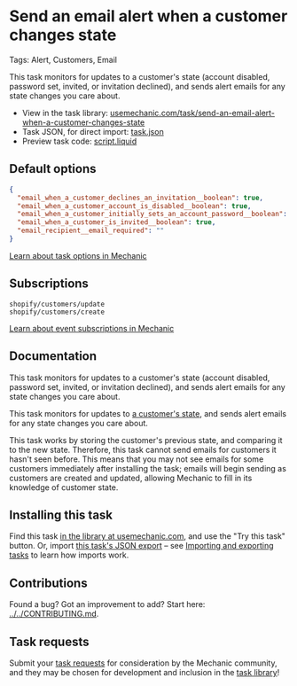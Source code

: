 # Send an email alert when a customer changes state

Tags: Alert, Customers, Email

This task monitors for updates to a customer's state (account disabled, password set, invited, or invitation declined), and sends alert emails for any state changes you care about.

* View in the task library: [usemechanic.com/task/send-an-email-alert-when-a-customer-changes-state](https://usemechanic.com/task/send-an-email-alert-when-a-customer-changes-state)
* Task JSON, for direct import: [task.json](../../tasks/send-an-email-alert-when-a-customer-changes-state.json)
* Preview task code: [script.liquid](./script.liquid)

## Default options

```json
{
  "email_when_a_customer_declines_an_invitation__boolean": true,
  "email_when_a_customer_account_is_disabled__boolean": true,
  "email_when_a_customer_initially_sets_an_account_password__boolean": true,
  "email_when_a_customer_is_invited__boolean": true,
  "email_recipient__email_required": ""
}
```

[Learn about task options in Mechanic](https://docs.usemechanic.com/article/471-task-options)

## Subscriptions

```liquid
shopify/customers/update
shopify/customers/create
```

[Learn about event subscriptions in Mechanic](https://docs.usemechanic.com/article/408-subscriptions)

## Documentation

This task monitors for updates to a customer's state (account disabled, password set, invited, or invitation declined), and sends alert emails for any state changes you care about.

This task monitors for updates to [a customer's state](https://help.shopify.com/en/api/graphql-admin-api/reference/enum/customerstate), and sends alert emails for any state changes you care about.

This task works by storing the customer's previous state, and comparing it to the new state. Therefore, this task cannot send emails for customers it hasn't seen before. This means that you may not see emails for some customers immediately after installing the task; emails will begin sending as customers are created and updated, allowing Mechanic to fill in its knowledge of customer state.

## Installing this task

Find this task [in the library at usemechanic.com](https://usemechanic.com/task/send-an-email-alert-when-a-customer-changes-state), and use the "Try this task" button. Or, import [this task's JSON export](../../tasks/send-an-email-alert-when-a-customer-changes-state.json) – see [Importing and exporting tasks](https://docs.usemechanic.com/article/505-importing-and-exporting-tasks) to learn how imports work.

## Contributions

Found a bug? Got an improvement to add? Start here: [../../CONTRIBUTING.md](../../CONTRIBUTING.md).

## Task requests

Submit your [task requests](https://mechanic.canny.io/task-requests) for consideration by the Mechanic community, and they may be chosen for development and inclusion in the [task library](https://tasks.mechanic.dev/)!
